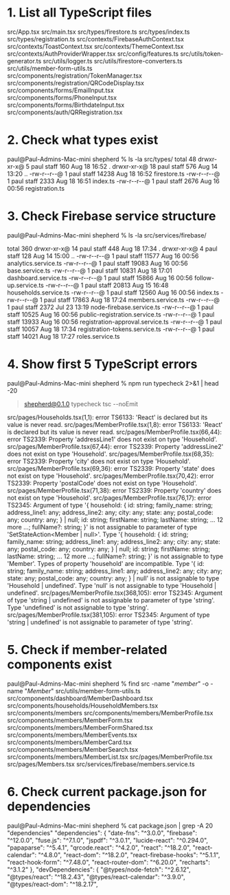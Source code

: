 # 1. List all TypeScript files
src/App.tsx
src/main.tsx
src/types/firestore.ts
src/types/index.ts
src/types/registration.ts
src/contexts/FirebaseAuthContext.tsx
src/contexts/ToastContext.tsx
src/contexts/ThemeContext.tsx
src/contexts/AuthProviderWrapper.tsx
src/config/features.ts
src/utils/token-generator.ts
src/utils/logger.ts
src/utils/firestore-converters.ts
src/utils/member-form-utils.ts
src/components/registration/TokenManager.tsx
src/components/registration/QRCodeDisplay.tsx
src/components/forms/EmailInput.tsx
src/components/forms/PhoneInput.tsx
src/components/forms/BirthdateInput.tsx
src/components/auth/QRRegistration.tsx

# 2. Check what types exist
paul@Paul-Admins-Mac-mini shepherd % ls -la src/types/
total 48
drwxr-xr-x@  5 paul  staff    160 Aug 18 16:52 .
drwxr-xr-x@ 18 paul  staff    576 Aug 14 13:20 ..
-rw-r--r--@  1 paul  staff  14238 Aug 18 16:52 firestore.ts
-rw-r--r--@  1 paul  staff   2333 Aug 18 16:51 index.ts
-rw-r--r--@  1 paul  staff   2676 Aug 16 00:56 registration.ts

# 3. Check Firebase service structure
paul@Paul-Admins-Mac-mini shepherd % ls -la src/services/firebase/

total 360
drwxr-xr-x@ 14 paul  staff    448 Aug 18 17:34 .
drwxr-xr-x@  4 paul  staff    128 Aug 14 15:00 ..
-rw-r--r--@  1 paul  staff  11577 Aug 16 00:56 analytics.service.ts
-rw-r--r--@  1 paul  staff  19083 Aug 16 00:56 base.service.ts
-rw-r--r--@  1 paul  staff  10831 Aug 18 17:01 dashboard.service.ts
-rw-r--r--@  1 paul  staff  15866 Aug 16 00:56 follow-up.service.ts
-rw-r--r--@  1 paul  staff  20813 Aug 15 16:48 households.service.ts
-rw-r--r--@  1 paul  staff  12560 Aug 16 00:56 index.ts
-rw-r--r--@  1 paul  staff  17863 Aug 18 17:24 members.service.ts
-rw-r--r--@  1 paul  staff   2372 Jul 23 13:19 node-firebase.service.ts
-rw-r--r--@  1 paul  staff  10525 Aug 16 00:56 public-registration.service.ts
-rw-r--r--@  1 paul  staff  13933 Aug 16 00:56 registration-approval.service.ts
-rw-r--r--@  1 paul  staff  10057 Aug 18 17:34 registration-tokens.service.ts
-rw-r--r--@  1 paul  staff  14021 Aug 18 17:27 roles.service.ts

# 4. Show first 5 TypeScript errors
paul@Paul-Admins-Mac-mini shepherd % npm run typecheck 2>&1 | head -20

> shepherd@0.1.0 typecheck
> tsc --noEmit

src/pages/Households.tsx(1,1): error TS6133: 'React' is declared but its value is never read.
src/pages/MemberProfile.tsx(1,8): error TS6133: 'React' is declared but its value is never read.
src/pages/MemberProfile.tsx(66,44): error TS2339: Property 'addressLine1' does not exist on type 'Household'.
src/pages/MemberProfile.tsx(67,44): error TS2339: Property 'addressLine2' does not exist on type 'Household'.
src/pages/MemberProfile.tsx(68,35): error TS2339: Property 'city' does not exist on type 'Household'.
src/pages/MemberProfile.tsx(69,36): error TS2339: Property 'state' does not exist on type 'Household'.
src/pages/MemberProfile.tsx(70,42): error TS2339: Property 'postalCode' does not exist on type 'Household'.
src/pages/MemberProfile.tsx(71,38): error TS2339: Property 'country' does not exist on type 'Household'.
src/pages/MemberProfile.tsx(76,17): error TS2345: Argument of type '{ household: { id: string; family_name: string; address_line1: any; address_line2: any; city: any; state: any; postal_code: any; country: any; } | null; id: string; firstName: string; lastName: string; ... 12 more ...; fullName?: string; }' is not assignable to parameter of type 'SetStateAction<Member | null>'.
  Type '{ household: { id: string; family_name: string; address_line1: any; address_line2: any; city: any; state: any; postal_code: any; country: any; } | null; id: string; firstName: string; lastName: string; ... 12 more ...; fullName?: string; }' is not assignable to type 'Member'.
    Types of property 'household' are incompatible.
      Type '{ id: string; family_name: string; address_line1: any; address_line2: any; city: any; state: any; postal_code: any; country: any; } | null' is not assignable to type 'Household | undefined'.
        Type 'null' is not assignable to type 'Household | undefined'.
src/pages/MemberProfile.tsx(368,105): error TS2345: Argument of type 'string | undefined' is not assignable to parameter of type 'string'.
  Type 'undefined' is not assignable to type 'string'.
src/pages/MemberProfile.tsx(381,105): error TS2345: Argument of type 'string | undefined' is not assignable to parameter of type 'string'.

# 5. Check if member-related components exist
paul@Paul-Admins-Mac-mini shepherd % find src -name "*member*" -o -name "*Member*"
src/utils/member-form-utils.ts
src/components/dashboard/MemberDashboard.tsx
src/components/households/HouseholdMembers.tsx
src/components/members
src/components/members/MemberProfile.tsx
src/components/members/MemberForm.tsx
src/components/members/MemberFormShared.tsx
src/components/members/MemberEvents.tsx
src/components/members/MemberCard.tsx
src/components/members/MemberSearch.tsx
src/components/members/MemberList.tsx
src/pages/MemberProfile.tsx
src/pages/Members.tsx
src/services/firebase/members.service.ts

# 6. Check current package.json for dependencies
paul@Paul-Admins-Mac-mini shepherd % cat package.json | grep -A 20 "dependencies"
  "dependencies": {
    "date-fns": "^3.0.0",
    "firebase": "^12.0.0",
    "fuse.js": "^7.1.0",
    "jspdf": "^3.0.1",
    "lucide-react": "^0.294.0",
    "papaparse": "^5.4.1",
    "qrcode.react": "^4.2.0",
    "react": "^18.2.0",
    "react-calendar": "^4.8.0",
    "react-dom": "^18.2.0",
    "react-firebase-hooks": "^5.1.1",
    "react-hook-form": "^7.48.0",
    "react-router-dom": "^6.20.0",
    "recharts": "^3.1.2"
  },
  "devDependencies": {
    "@types/node-fetch": "^2.6.12",
    "@types/react": "^18.2.43",
    "@types/react-calendar": "^3.9.0",
    "@types/react-dom": "^18.2.17",
